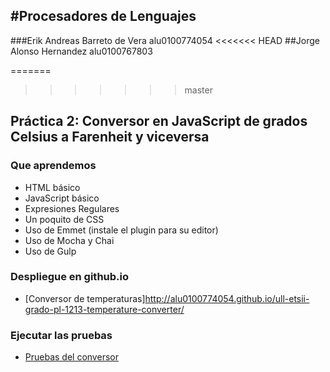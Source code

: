 #Procesadores de Lenguajes
---
###Erik Andreas Barreto de Vera alu0100774054
<<<<<<< HEAD
##Jorge Alonso Hernandez alu0100767803

=======
>>>>>>> master
## Práctica 2: Conversor en JavaScript de grados Celsius a Farenheit y viceversa

### Que aprendemos

* HTML básico
* JavaScript básico
* Expresiones Regulares
* Un poquito de CSS
* Uso de Emmet (instale el plugin para su editor)
* Uso de Mocha y Chai
* Uso de Gulp

### Despliegue en github.io

* [Conversor de temperaturas]http://alu0100774054.github.io/ull-etsii-grado-pl-1213-temperature-converter/

### Ejecutar las pruebas

* [Pruebas del conversor](http://alu0100774054.github.io/ull-etsii-grado-pl-1213-temperature-converter/tests/index.html)
